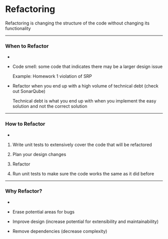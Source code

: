 # Refactoring

Refactoring is changing the structure of the code without changing its functionality

***

### When to Refactor
-

-   Code smell: some code that indicates there may be a larger design issue

    Example: Homework 1 violation of SRP

-   Refactor when you end up with a high volume of technical debt (check out SonarQube)

    Technical debt is what you end up with when you implement the easy solution and not the correct solution

***

### How to Refactor
-

1. Write unit tests to extensively cover the code that will be refactored

2. Plan your design changes

3. Refactor

4. Run unit tests to make sure the code works the same as it did before

***

### Why Refactor?
-

- Erase potential areas for bugs

- Improve design (increase potential for extensibility and maintainability)

- Remove dependencies (decrease complexity)